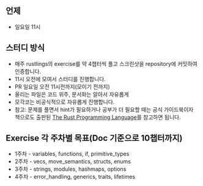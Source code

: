 ## 언제

- 일요일 11시

## **스터디 방식**

- 매주 rustlings의 exercise를 약 4챕터씩 풀고 스크린샷을 repository에 커밋하여 인증합니다.
- 11시 오전에 모여서 스터디를 진행합니다.
- PR 일요일 오전 11시전까지(모이기 전까지)
- 올리는 파일은 코드 위주, 문서화는 알아서 자유롭게
- 모각코는 비공식적으로 자유롭게 진행합니다.
- 참고: 문제를 풀면서 hint가 필요하거나 공부가 더 필요할 때는 공식 가이드북이자 책으로도 출판된 [The Rust Programming Language](https://doc.rust-kr.org/)를 참고하면 됩니다.

## Exercise 각 주차별 목표(Doc 기준으로 10챕터까지)

- 1주차 - variables, functions, if, primitive_types
- 2주차  - vecs, move_semantics, structs, enums
- 3주차  - strings, modules, hashmaps, options
- 4주차  - error_handling, generics, traits, lifetimes

